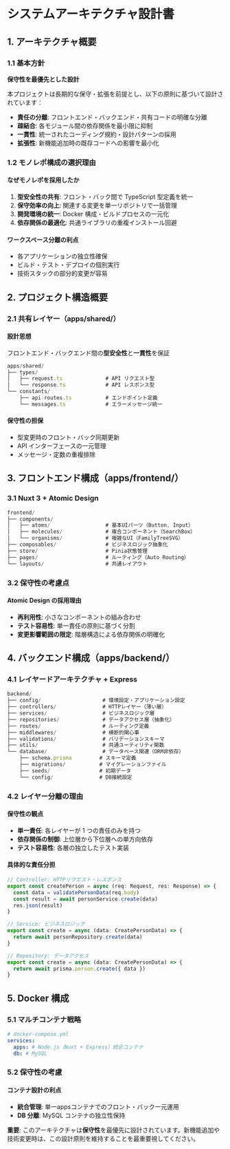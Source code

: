 # システムアーキテクチャ設計書

## 1. アーキテクチャ概要

### 1.1 基本方針

**保守性を最優先とした設計**

本プロジェクトは長期的な保守・拡張を前提とし、以下の原則に基づいて設計されています：

- **責任の分離**: フロントエンド・バックエンド・共有コードの明確な分離
- **疎結合**: 各モジュール間の依存関係を最小限に抑制
- **一貫性**: 統一されたコーディング規約・設計パターンの採用
- **拡張性**: 新機能追加時の既存コードへの影響を最小化

### 1.2 モノレポ構成の選択理由

#### なぜモノレポを採用したか

1. **型安全性の共有**: フロント・バック間で TypeScript 型定義を統一
2. **保守効率の向上**: 関連する変更を単一リポジトリで一括管理
3. **開発環境の統一**: Docker 構成・ビルドプロセスの一元化
4. **依存関係の最適化**: 共通ライブラリの重複インストール回避

#### ワークスペース分離の利点

- 各アプリケーションの独立性確保
- ビルド・テスト・デプロイの個別実行
- 技術スタックの部分的変更が容易

## 2. プロジェクト構造概要

### 2.1 共有レイヤー（apps/shared/）

#### 設計思想

フロントエンド・バックエンド間の**型安全性**と**一貫性**を保証

```typescript
apps/shared/
├── types/
│   ├── request.ts              # API リクエスト型
│   └── response.ts             # API レスポンス型
└── constants/
    ├── api-routes.ts           # エンドポイント定義
    └── messages.ts             # エラーメッセージ統一
```

#### 保守性の担保

- 型変更時のフロント・バック同期更新
- API インターフェースの一元管理
- メッセージ・定数の重複排除

## 3. フロントエンド構成（apps/frontend/）

### 3.1 Nuxt 3 + Atomic Design

```typescript
frontend/
├── components/
│   ├── atoms/                  # 基本UIパーツ（Button, Input）
│   ├── molecules/              # 複合コンポーネント（SearchBox）
│   └── organisms/              # 複雑なUI（FamilyTreeSVG）
├── composables/                # ビジネスロジック抽象化
├── store/                      # Pinia状態管理
├── pages/                      # ルーティング（Auto Routing）
└── layouts/                    # 共通レイアウト
```

### 3.2 保守性の考慮点

#### Atomic Design の採用理由

- **再利用性**: 小さなコンポーネントの組み合わせ
- **テスト容易性**: 単一責任の原則に基づく分割
- **変更影響範囲の限定**: 階層構造による依存関係の明確化

## 4. バックエンド構成（apps/backend/）

### 4.1 レイヤードアーキテクチャ + Express

```typescript
backend/
├── config/                    # 環境設定・アプリケーション設定
├── controllers/               # HTTPレイヤー（薄い層）
├── services/                  # ビジネスロジック層
├── repositories/              # データアクセス層（抽象化）
├── routes/                    # ルーティング定義
├── middlewares/               # 横断的関心事
├── validations/               # バリデーションスキーマ
├── utils/                     # 共通ユーティリティ関数
└── database/                  # データベース関連（ORM非依存）
    ├── schema.prisma         # スキーマ定義
    ├── migrations/           # マイグレーションファイル
    ├── seeds/                # 初期データ
    └── config/               # DB接続設定
```

### 4.2 レイヤー分離の理由

#### 保守性の観点

- **単一責任**: 各レイヤーが 1 つの責任のみを持つ
- **依存関係の制御**: 上位層から下位層への単方向依存
- **テスト容易性**: 各層の独立したテスト実装

#### 具体的な責任分担

```typescript
// Controller: HTTPリクエスト・レスポンス
export const createPerson = async (req: Request, res: Response) => {
  const data = validatePersonData(req.body)
  const result = await personService.create(data)
  res.json(result)
}

// Service: ビジネスロジック
export const create = async (data: CreatePersonData) => {
  return await personRepository.create(data)
}

// Repository: データアクセス
export const create = async (data: CreatePersonData) => {
  return await prisma.person.create({ data })
}
```

## 5. Docker 構成

### 5.1 マルチコンテナ戦略

```yaml
# docker-compose.yml
services:
  apps: # Node.js（Nuxt + Express）統合コンテナ
  db: # MySQL
```

### 5.2 保守性の考慮

#### コンテナ設計の利点

- **統合管理**: 単一appsコンテナでのフロント・バック一元運用
- **DB 分離**: MySQL コンテナの独立性保持

**重要**: このアーキテクチャは**保守性**を最優先に設計されています。新機能追加や技術変更時は、この設計原則を維持することを最重要視してください。
